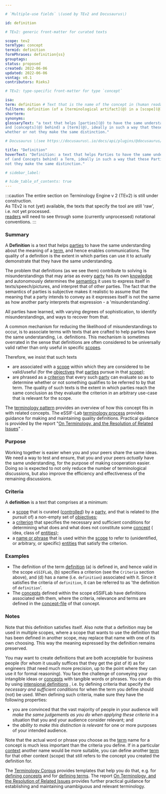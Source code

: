 ```yaml
---

# `Multiple-use fields` \(used by TEv2 and Docusaurus\)

id: definition

# TEv2: generic front-matter for curated texts

scope: tev2
termType: concept
termid: definition
formPhrases: definition{ss}
grouptags:
status: proposed
created: 2022-06-06
updated: 2022-06-06
vsntag: v0.1
contributors: RieksJ

# TEv2: type-specific front-matter for type `concept`

isa:
term: definition # Text that is the name of the concept in (human readable) texts.
fullterm: definition (of a [terminological artifact](@) in a [scope](@))
shorterm:
synonyms:
glossaryText: "a text that helps [parties](@) to have the same understanding about the meaning of (
and [concepts](@) behind) a [term](@), ideally in such a way that these [parties](@) can determine
whether or not they make the same distinction."

# Docusaurus \(see https://docusaurus\.io/docs/api/plugins/@docusaurus/plugin-content-docs#markdown-front-matter\):

title: "Definition"
hoverText: "Definition: a text that helps Parties to have the same understanding about the meaning
of (and Concepts behind) a Term, ideally in such a way that these Parties can determine whether or
not they make the same distinction."

# sidebar_label:

# hide_table_of_contents: true
---
```


:::caution
The entire section on Terminology Engine v 2 (TEv2) is still under construction.<br/>
As TEv2 is not (yet) available, the texts that specify the tool are still 'raw', i.e. not yet
processed.<br/>[readers](@) will need to see through some (currently unprocessed) notational
conventions.
:::

### Summary

A **Definition** is a text that helps [parties](@) to have the same understanding about the meaning
of a [term](@), and hence enables communications. The quality of a definition is the extent in which
parties can use it to actually demonstrate that they have the same understanding.

The problem that definitions (as we see them) contribute to solving is misunderstandings that may
arise as every [party](@) has its own [knowledge](@) and autonomously determines the [semantics](@)
it uses to express itself in texts/speech/pictures, and interpret that of other parties. The fact
that the semantics of parties is subjective makes it realistic to assume that the meaning that a
party intends to convey as it expresses itself is not the same as how another party interprets that
expression - a 'misunderstanding'.

All parties have learned, with varying degrees of sophistication, to identify misunderstandings, and
ways to recover from that.

A common mechanism for reducing the likelihood of misunderstandings to occur, is to associate terms
with texts that are crafted to help parties have the same understanding, i.e. definitions. This
mechanism is sometimes overrated in the sense that definitions are often considered to be
universally valid rather than only useful in specific [scopes](@).

Therefore, we insist that such texts

- are associated with a [scope](@) within which they are considered to be valid/useful (for
  the [objectives](@) that [parties](@) pursue in that [scope](@));
- are phrased as a [criterion](https://www.lexico.com/definition/criterion) that every
  such [party](@) can evaluate so as to determine whether or not something qualifies to be referred
  to by that term.
  The quality of such texts is the extent in which parties reach the same conclusion as they
  evaluate the criterion in an arbitrary use-case that is relevant for the scope.

The [terminology pattern](pattern-terminology@) provides an overview of how this concept fits in
with related concepts.
The eSSIF-Lab [terminology process](@) provides guidance for making and maintaining quality
definitions.
Practical guidance is provided by the
report "[On Terminology, and the Resolution of Related Issues](http://resolver.tudelft.nl/uuid:964a90da-da81-4d38-9f45-84f3f5fa96b3)"
.

### Purpose

Working together is easier when you and your peers share the same ideas. We need a way to test and
ensure, that you and your peers _actually_ have the same understanding, for the purpose of making
cooperation easier. Doing so is expected to not only reduce the number of terminological
discussions, but also improve the efficiency and effectiveness of the remaining discussions.

### Criteria

A **definition** is a text that comprises at a minimum:

- a [scope](@) that is curated ([controlled](@)) by a [party](@), and that is related to (the
  pursuit of) a non-empty set of [objectives](@);
- a [criterion](https://www.lexico.com/definition/criterion) that specifies the necessary and
  sufficient conditions for determining what does and what does not constitute some [concept](@) (
  idea, class of [entities](@));
- a [name or phrase](@) that is used within the [scope](@) to refer to (unidentified, or arbitrary,
  or specific) [entities](@) that satisfy the criterion.

### Examples

- The definition of the term [definition](@) (a) is defined in, and hence valid in the
  scope `eSSIFLab`, (b) specifies a criterion (see the `Criteria` section above), and (d) has a
  name (i.e. `definition`) associated with it. Since it satisfies the criteria of `definition`, it
  can be referred to as 'the definition of `definition`'.
- The [concepts](@) defined within the scope eSSIFLab have definitions associated with them, where
  the criteria, relevance and terms are defined in the [concept-file](@) of that concept.

### Notes

Note that this definition satisfies itself. Also note that a definition may be used in multiple
scopes, where a scope that wants to use the definition that has been defined in another scope, may
replace that name with one of its own choosing. This way the meaning expressed by the definition
remains preserved.

You may want to create definitions that are both acceptable for business people (for whom it usually
suffices that they get the gist of it) as for engineers (that need much more precision, up to the
point where they can use it for formal reasoning). You face the challenge of conveying your
intangible ideas or [concepts](@) with tangible words or phrases. You can do this by
using [intensional definitions](https://en.wikipedia.org/wiki/Extensional_and_intensional_definitions)
, i.e. by defining criteria that specify *the necessary and sufficient conditions* for when the term
you define should (not) be used. When defining such criteria, make sure they have the following
properties:

- you are convinced that the vast majority of people in your audience will *make the same judgements
  as you do when applying these criteria* in a situation that you and your audience consider
  relevant; and
- the *ability to make this distinction is relevant* for one or more purposes of your intended
  audience.

Note that the actual word or phrase you choose as the [term](@) name for a concept is much less
important than the criteria you define. If in a particular [context](@) another name would be more
suitable, you can define another [term](@) for that other context (scope) that still refers to the
concept you created the definition for.

The [Terminology Corpus](@) provides templates that help you do that, e.g.
for [defining concepts](@) and for [defining terms](@). The
report [On Terminology, and the Resolution of Related Issues](http://resolver.tudelft.nl/uuid:964a90da-da81-4d38-9f45-84f3f5fa96b3)
provides further practical guidance for establishing and maintaining unambiguous and relevant
terminology.
